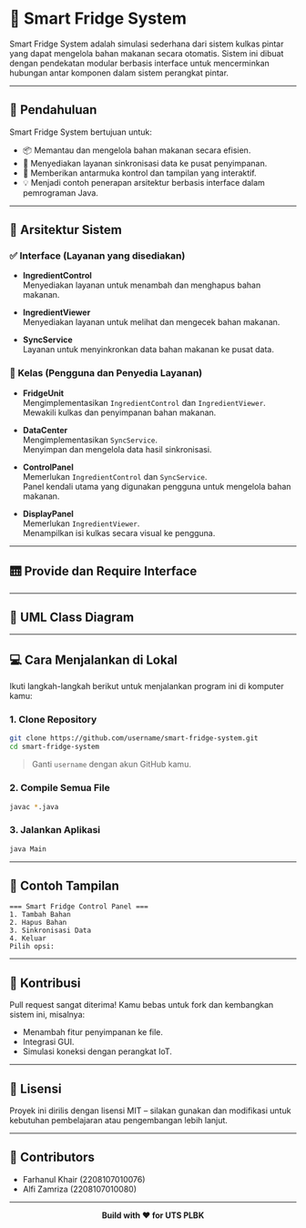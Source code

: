 # 🧊 Smart Fridge System

Smart Fridge System adalah simulasi sederhana dari sistem kulkas pintar yang dapat mengelola bahan makanan secara otomatis. Sistem ini dibuat dengan pendekatan modular berbasis interface untuk mencerminkan hubungan antar komponen dalam sistem perangkat pintar.

---

## 🧠 Pendahuluan

Smart Fridge System bertujuan untuk:
- 📦 Memantau dan mengelola bahan makanan secara efisien.
- 🔄 Menyediakan layanan sinkronisasi data ke pusat penyimpanan.
- 📱 Memberikan antarmuka kontrol dan tampilan yang interaktif.
- 💡 Menjadi contoh penerapan arsitektur berbasis interface dalam pemrograman Java.

---

## 🧱 Arsitektur Sistem

### ✅ Interface (Layanan yang disediakan)
- **IngredientControl**  
  Menyediakan layanan untuk menambah dan menghapus bahan makanan.

- **IngredientViewer**  
  Menyediakan layanan untuk melihat dan mengecek bahan makanan.

- **SyncService**  
  Layanan untuk menyinkronkan data bahan makanan ke pusat data.

### 🧩 Kelas (Pengguna dan Penyedia Layanan)
- **FridgeUnit**  
  Mengimplementasikan `IngredientControl` dan `IngredientViewer`.  
  Mewakili kulkas dan penyimpanan bahan makanan.

- **DataCenter**  
  Mengimplementasikan `SyncService`.  
  Menyimpan dan mengelola data hasil sinkronisasi.

- **ControlPanel**  
  Memerlukan `IngredientControl` dan `SyncService`.  
  Panel kendali utama yang digunakan pengguna untuk mengelola bahan makanan.

- **DisplayPanel**  
  Memerlukan `IngredientViewer`.  
  Menampilkan isi kulkas secara visual ke pengguna.

---

## 🛗 Provide dan Require Interface



---

## 📃 UML Class Diagram


---

## 💻 Cara Menjalankan di Lokal

Ikuti langkah-langkah berikut untuk menjalankan program ini di komputer kamu:

### 1. Clone Repository

```bash
git clone https://github.com/username/smart-fridge-system.git
cd smart-fridge-system
```

> Ganti `username` dengan akun GitHub kamu.

### 2. Compile Semua File

```bash
javac *.java
```

### 3. Jalankan Aplikasi

```bash
java Main
```

---

## 🧪 Contoh Tampilan

```
=== Smart Fridge Control Panel ===
1. Tambah Bahan
2. Hapus Bahan
3. Sinkronisasi Data
4. Keluar
Pilih opsi:
```

---

## 🤝 Kontribusi

Pull request sangat diterima! Kamu bebas untuk fork dan kembangkan sistem ini, misalnya:
- Menambah fitur penyimpanan ke file.
- Integrasi GUI.
- Simulasi koneksi dengan perangkat IoT.

---

## 📄 Lisensi

Proyek ini dirilis dengan lisensi MIT – silakan gunakan dan modifikasi untuk kebutuhan pembelajaran atau pengembangan lebih lanjut.

---

## 👯 Contributors

- Farhanul Khair (2208107010076)
- Alfi Zamriza (2208107010080)

---

<p align="center"><b>Build with ❤️ for UTS PLBK</b></p>
